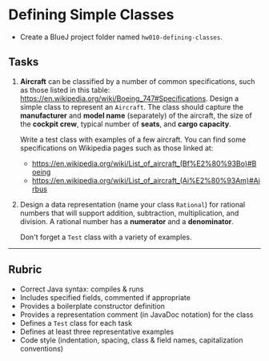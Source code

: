 # Defining Simple Classes

- Create a BlueJ project folder named `hw010-defining-classes`.

## Tasks

1. **Aircraft** can be classified by a number of common specifications, such as those listed in this table: https://en.wikipedia.org/wiki/Boeing_747#Specifications. Design a simple class to represent an `Aircraft`. The class should capture the **manufacturer** and **model name** (separately) of the aircraft, the size of the **cockpit crew**, typical number of **seats**, and **cargo capacity**.

   Write a test class with examples of a few aircraft. You can find some specifications on Wikipedia pages such as those linked at:

   - https://en.wikipedia.org/wiki/List_of_aircraft_(Bf%E2%80%93Bo)#Boeing
   - https://en.wikipedia.org/wiki/List_of_aircraft_(Ai%E2%80%93Am)#Airbus

2. Design a data representation (name your class `Rational`) for rational numbers that will support addition, subtraction, multiplication, and division. A rational number has a **numerator** and a **denominator**.

    Don't forget a `Test` class with a variety of examples.


---

## Rubric

- Correct Java syntax: compiles & runs
- Includes specified fields, commented if appropriate
- Provides a boilerplate constructor definition
- Provides a representation comment (in JavaDoc notation) for the class
- Defines a `Test` class for each task
- Defines at least three representative examples
- Code style (indentation, spacing, class & field names, capitalization conventions)

